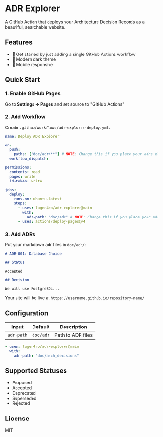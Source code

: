 # ADR Explorer

A GitHub Action that deploys your Architecture Decision Records as a beautiful, searchable website.

## Features

- 🚀 Get started by just adding a single GitHub Actions workflow
- 🎨 Modern dark theme
- 📱 Mobile responsive

## Quick Start

### 1. Enable GitHub Pages

Go to **Settings → Pages** and set source to "GitHub Actions"

### 2. Add Workflow

Create `.github/workflows/adr-explorer-deploy.yml`:

```yaml
name: Deploy ADR Explorer

on:
  push:
    paths: ["doc/adr/**"] # NOTE: Change this if you place your adrs elsewhere
  workflow_dispatch:

permissions:
  contents: read
  pages: write
  id-token: write

jobs:
  deploy:
    runs-on: ubuntu-latest
    steps:
      - uses: lugen4ro/adr-explorer@main
        with:
          adr-path: "doc/adr" # NOTE: Change this if you place your adrs elsewhere
      - uses: actions/deploy-pages@v4
```

### 3. Add ADRs

Put your markdown adr files in `doc/adr/`:

```markdown
# ADR-001: Database Choice

## Status

Accepted

## Decision

We will use PostgreSQL...
```

Your site will be live at `https://username.github.io/repository-name/`

## Configuration

| Input      | Default   | Description       |
| ---------- | --------- | ----------------- |
| `adr-path` | `doc/adr` | Path to ADR files |

```yaml
- uses: lugen4ro/adr-explorer@main
  with:
    adr-path: "doc/arch_decisions"
```

## Supported Statuses

- Proposed
- Accepted
- Deprecated
- Superseded
- Rejected

## License

MIT
